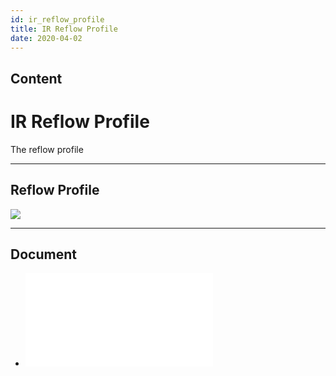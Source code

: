```yaml
---
id: ir_reflow_profile
title: IR Reflow Profile
date: 2020-04-02
---
```



## Content
# IR Reflow Profile

The reflow profile

-----

## Reflow Profile

![](/document_framework/img/design_guide/reflow_profile/ir_reflow_profile.png)

-----

## Document

* ![IR Reflow Profile -
English](/design_guide/irreflow/ir_reflow_profile.pdf)
